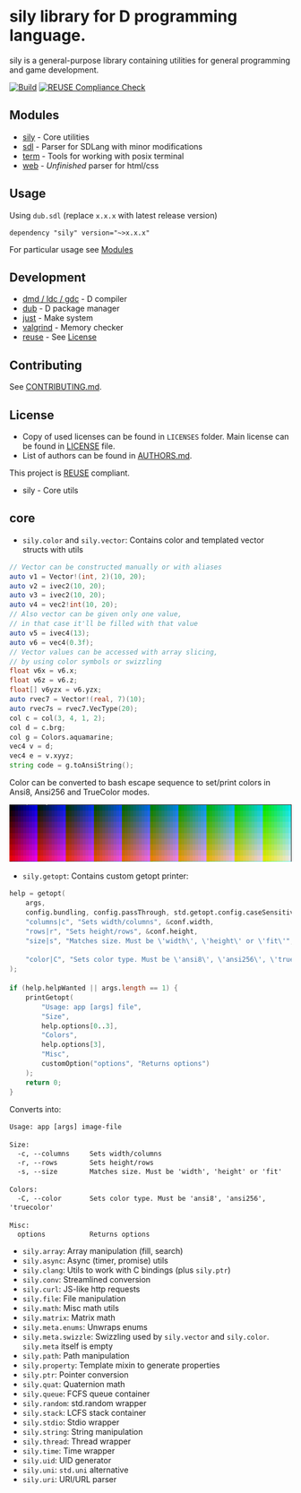 # sily library for D programming language.

sily is a general-purpose library containing utilities for general programming and game development.

[![Build](https://github.com/al1-ce/sily/actions/workflows/d.yml/badge.svg)](https://github.com/al1-ce/sily/actions/workflows/d.yml)
[![REUSE Compliance Check](https://github.com/al1-ce/sily/actions/workflows/reuse.yml/badge.svg)](https://github.com/al1-ce/sily/actions/workflows/reuse.yml)

## Modules
- [sily](readme/wiki/core.md) - Core utilities
- [sdl](readme/wiki/sdl.md) - Parser for SDLang with minor modifications
- [term](readme/wiki/term.md) - Tools for working with posix terminal
- [web](readme/wiki/web.md) - *Unfinished* parser for html/css

## Usage
Using `dub.sdl` (replace `x.x.x` with latest release version)

```sdl
dependency "sily" version="~>x.x.x"
```

For particular usage see [Modules](#modules)

## Development
- [dmd / ldc / gdc](https://dlang.org/) - D compiler
- [dub](https://code.dlang.org/) - D package manager
- [just](https://github.com/casey/just) - Make system
- [valgrind](https://valgrind.org/) - Memory checker
- [reuse](https://reuse.software/) - See [License](#license)

## Contributing
See [CONTRIBUTING.md](CONTRIBUTING.md).

## License
- Copy of used licenses can be found in `LICENSES` folder. Main license can be found in [LICENSE](LICENSE) file.
- List of authors can be found in [AUTHORS.md](/AUTHORS.md).

This project is [REUSE](https://reuse.software/) compliant.


* sily - Core utils

## core
* `sily.color` and `sily.vector`: Contains color and templated vector structs with utils
```d
// Vector can be constructed manually or with aliases
auto v1 = Vector!(int, 2)(10, 20);
auto v2 = ivec2(10, 20);
auto v3 = ivec2(10, 20);
auto v4 = vec2!int(10, 20);
// Also vector can be given only one value,
// in that case it'll be filled with that value
auto v5 = ivec4(13);
auto v6 = vec4(0.3f);
// Vector values can be accessed with array slicing,
// by using color symbols or swizzling
float v6x = v6.x;
float v6z = v6.z;
float[] v6yzx = v6.yzx;
auto rvec7 = Vector!(real, 7)(10);
auto rvec7s = rvec7.VecType(20);
col c = col(3, 4, 1, 2);
col d = c.brg;
col g = Colors.aquamarine;
vec4 v = d;
vec4 e = v.xyyz;
string code = g.toAnsiString();
```
Color can be converted to bash escape sequence to set/print colors in Ansi8, Ansi256 and TrueColor modes.

![](readme/color.png)

* `sily.getopt`: Contains custom getopt printer:
```d
help = getopt(
    args,
    config.bundling, config.passThrough, std.getopt.config.caseSensitive,
    "columns|c", "Sets width/columns", &conf.width,
    "rows|r", "Sets height/rows", &conf.height,
    "size|s", "Matches size. Must be \'width\', \'height\' or \'fit\'", &conf.size,

    "color|C", "Sets color type. Must be \'ansi8\', \'ansi256\', \'truecolor\'", &conf.color,
);

if (help.helpWanted || args.length == 1) {
    printGetopt(
        "Usage: app [args] file",
        "Size",
        help.options[0..3],
        "Colors",
        help.options[3],
        "Misc",
        customOption("options", "Returns options")
    );
    return 0;
}
```
Converts into:
```
Usage: app [args] image-file

Size:
  -c, --columns     Sets width/columns
  -r, --rows        Sets height/rows
  -s, --size        Matches size. Must be 'width', 'height' or 'fit'

Colors:
  -C, --color       Sets color type. Must be 'ansi8', 'ansi256', 'truecolor'

Misc:
  options           Returns options
```

* `sily.array`: Array manipulation (fill, search)
* `sily.async`: Async (timer, promise) utils
* `sily.clang`: Utils to work with C bindings (plus `sily.ptr`)
* `sily.conv`: Streamlined conversion
* `sily.curl`: JS-like http requests
* `sily.file`: File manipulation
* `sily.math`: Misc math utils
* `sily.matrix`: Matrix math
* `sily.meta.enums`: Unwraps enums
* `sily.meta.swizzle`: Swizzling used by `sily.vector` and `sily.color`. `sily.meta` itself is empty
* `sily.path`: Path manipulation
* `sily.property`: Template mixin to generate properties
* `sily.ptr`: Pointer conversion
* `sily.quat`: Quaternion math
* `sily.queue`: FCFS queue container
* `sily.random`: std.random wrapper
* `sily.stack`: LCFS stack container
* `sily.stdio`: Stdio wrapper
* `sily.string`: String manipulation
* `sily.thread`: Thread wrapper
* `sily.time`: Time wrapper
* `sily.uid`: UID generator
* `sily.uni`: `std.uni` alternative
* `sily.uri`: URI/URL parser

